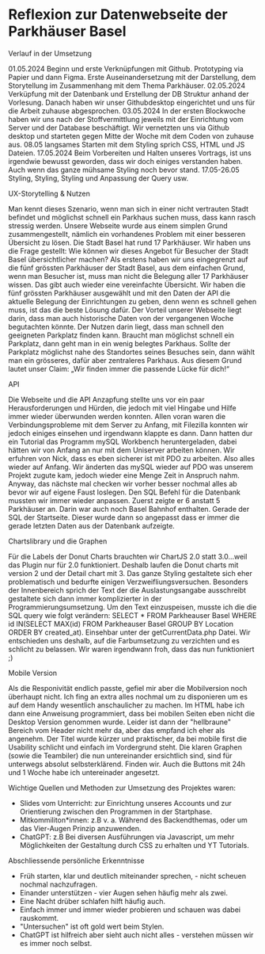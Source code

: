 # Reflexion zur Datenwebseite der Parkhäuser Basel


Verlauf in der Umsetzung 

01.05.2024 Beginn und erste Verknüpfungen mit Github. Prototyping via Papier und dann Figma. Erste Auseinandersetzung mit der Darstellung, dem Storytellung im Zusammenhang mit dem Thema Parkhäuser. 02.05.2024 Verküpfung mit der Datenbank und Erstellung der DB Struktur anhand der Vorlesung. Danach haben wir unser Githubdesktop eingerichtet und uns für die Arbeit zuhause abgesprochen. 03.05.2024 In der ersten Blockwoche haben wir uns nach der Stoffvermittlung jeweils mit der Einrichtung vom Server und der Database beschäftigt. Wir vernetzten uns via Github desktop und starteten gegen Mitte der Woche mit dem Coden von zuhause aus. 08.05 langsames Starten mit dem Styling sprich CSS, HTML und JS Dateien. 17.05.2024 Beim Vorbereiten und Halten unseres Vortrags, ist uns irgendwie bewusst geworden, dass wir doch einiges verstanden haben. Auch wenn das ganze mühsame Styling noch bevor stand.
17.05-26.05 Styling, Styling, Styling und Anpassung der Query usw.


UX-Storytelling & Nutzen 

Man kennt dieses Szenario, wenn man sich in einer nicht vertrauten Stadt befindet und möglichst schnell ein Parkhaus suchen muss, dass kann rasch stressig werden. Unsere Webseite wurde aus einem simplen Grund zusammengestellt, nämlich ein vorhandenes Problem mit einer besseren Übersicht zu lösen. Die Stadt Basel hat rund 17 Parkhäuser. Wir haben uns die Frage gestellt: Wie können wir dieses Angebot für Besucher der Stadt Basel übersichtlicher machen? Als erstens haben wir uns eingegrenzt auf die fünf grössten Parkhäuser der Stadt Basel, aus dem einfachen Grund, wenn man Besucher ist, muss man nicht die Belegung aller 17 Parkhäuser wissen. Das gibt auch wieder eine vereinfachte Übersicht. Wir haben die fünf grössten Parkhäuser ausgewählt und mit den Daten der API die aktuelle Belegung der Einrichtungen zu geben, denn wenn es schnell gehen muss, ist das die beste Lösung dafür. Der Vorteil unserer Webseite liegt darin, dass man auch historische Daten von der vergangenen Woche begutachten könnte. 
Der Nutzen darin liegt, dass man schnell den geeigneten Parkplatz finden kann. Braucht man möglichst schnell ein Parkplatz, dann geht man in ein wenig belegtes Parkhaus. Sollte der Parkplatz möglichst nahe des Standortes seines Besuches sein, dann wählt man ein grösseres, dafür aber zentraleres Parkhaus. Aus diesem Grund lautet unser Claim: „Wir finden immer die passende Lücke für dich!“ 


API

Die Webseite und die API Anzapfung stellte uns vor ein paar Herausforderungen und Hürden, die jedoch mit viel Hingabe und Hilfe immer wieder überwunden werden konnten. Allen voran waren die Verbindungsprobleme mit dem Server zu Anfang, mit Filezilla konnten wir jedoch einiges einsehen und irgendwann klappte es dann. Dann hatten dur ein Tutorial das Programm mySQL Workbench heruntergeladen, dabei hätten wir von Anfang an nur mit dem Uniserver arbeiten können. Wir erfuhren von Nick, dass es eben sicherer ist mit PDO zu arbeiten. Also alles wieder auf Anfang. Wir änderten das mySQL wieder auf PDO was unserem Projekt zugute kam, jedoch wieder eine Menge Zeit in Anspruch nahm. Anyway, das nächste mal checken wir vorher besser nochmal alles ab bevor wir auf eigene Faust loslegen. Den SQL Befehl für die Datenbank mussten wir immer wieder anpassen. Zuerst zeigte er 6 anstatt 5 Parkhäuser an. Darin war auch noch Basel Bahnhof enthalten. Gerade der SQL der Startseite. Dieser wurde dann so angepasst dass er immer die gerade letzten Daten aus der Datenbank aufzeigte.


Chartslibrary und die Graphen

Für die Labels der Donut Charts brauchten wir ChartJS 2.0 statt 3.0...weil das Plugin nur für 2.0 funktioniert. Deshalb laufen die Donut charts mit version 2 und der Detail chart mit 3. Das ganze Styling gestaltete sich eher problematisch und bedurfte einigen Verzweifliungsversuchen. Besonders der Innenbereich sprich der Text der die Auslastungsangabe ausschreibt gestaltete sich dann immer komplizierter in der Programmierungsumsetzung. Um den Text einzuspeisen, musste ich die  die SQL query wie folgt verändern: SELECT *  FROM Parkheauser Basel WHERE id IN(SELECT MAX(id) FROM Parkheauser Basel GROUP BY Location ORDER BY created_at). Einsehbar unter der getCurrentData.php Datei. Wir entschieden uns deshalb, auf die Farbumsetzung zu verzichten und es schlicht zu belassen. Wir waren irgendwann froh, dass das nun funktioniert ;)


Mobile Version

Als die Responivität endlich passte, gefiel mir aber die Mobilversion noch überhaupt nicht. Ich fing an extra alles nochmal um zu disponieren um es auf dem Handy wesentlich anschaulicher zu machen. Im HTML habe ich dann eine Anweisung programmiert, dass bei mobilen Seiten eben nicht die Desktop Version genommen wurde. Leider ist dann der "hellbraune" Bereich vom Header nicht mehr da, aber das empfand ich eher als angenehm. Der Titel wurde kürzer und praktischer, da bei mobile first die Usability schlicht und einfach im Vordergrund steht. Die klaren Graphen (sowie die Teambiler) die nun untereinander ersichtlich sind, sind für unterwegs absolut selbsterklärend. Finden wir. Auch die Buttons mit 24h und 1 Woche habe ich untereinader angesetzt. 


Wichtige Quellen und Methoden zur Umsetzung des Projektes waren:
- Slides vom Unterricht: zur Einrichtung unseres Accounts und zur Orientierung zwischen den Programmen in der Startphase.
- Mitkommiliton*innen: z.B v. a. Während des Backendthemas, oder um das Vier-Augen Prinzip anzuwenden.
- ChatGPT: z.B Bei diversen Ausführungen via Javascript, um mehr Möglichkeiten der Gestaltung durch CSS zu erhalten und YT Tutorials.


Abschliessende persönliche Erkenntnisse

- Früh starten, klar und deutlich miteinander sprechen, - nicht scheuen nochmal nachzufragen. 
- Einander unterstützen - vier Augen sehen häufig mehr als zwei. 
- Eine Nacht drüber schlafen hilft häufig auch. 
- Einfach immer und immer wieder probieren und schauen was dabei rauskommt. 
- "Untersuchen" ist oft gold wert beim Stylen. 
- ChatGPT ist hilfreich aber sieht auch nicht alles - verstehen müssen wir es immer noch selbst.